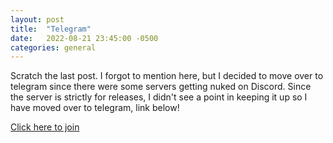 ```yaml
---
layout: post
title:  "Telegram"
date:   2022-08-21 23:45:00 -0500
categories: general
---
```

Scratch the last post. I forgot to mention here, but I decided to move over to telegram since there were some servers getting nuked on Discord. Since the server is strictly for releases, I didn't see a point in keeping it up so I have moved over to telegram, link below!

[Click here to join](https://t.me/cycanime)